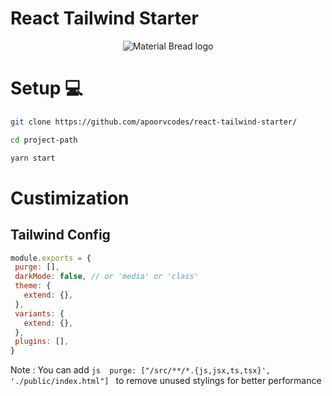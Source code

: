 # React Tailwind Starter

<p align="center">
  <img src="https://cdn.discordapp.com/attachments/783903973878136843/883583890965545020/1_1-zdwf7FmfzCQ1IEw-XGbg-removebg-preview.png" alt="Material Bread logo">
</p>


 # Setup 💻

 ```bash
 git clone https://github.com/apoorvcodes/react-tailwind-starter/
 
 cd project-path
 
 yarn start
 
 ```
 
 # Custimization 
 
 ## Tailwind Config
 ```js
 module.exports = {
  purge: [],
  darkMode: false, // or 'media' or 'class'
  theme: {
    extend: {},
  },
  variants: {
    extend: {},
  },
  plugins: [],
}
```
Note : You can add ```js 
purge: ["/src/**/*.{js,jsx,ts,tsx}', './public/index.html"] ```
to remove unused stylings for better performance

